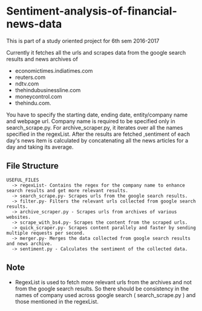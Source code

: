 # Sentiment-analysis-of-financial-news-data
This is part of a study oriented project for 6th sem 2016-2017

Currently it fetches all the urls and scrapes data from the google search results and news archives of  
  * economictimes.indiatimes.com
  * reuters.com
  * ndtv.com
  * thehindubusinessline.com
  * moneycontrol.com
  * thehindu.com.

You have to specify the starting date, ending date, entity/company name and webpage url. Company name is required to be specified only in search_scrape.py. For archive_scraper.py, it iterates over all the names specified in the regexList.
After the results are fetched ,sentiment of each day's news item is calculated by concatenating all the news articles for a day and taking its average.
## File Structure 

	USEFUL_FILES
      -> regexList- Contains the regex for the company name to enhance search results and get more relevant results.
      -> search_scrape.py- Scrapes urls from the google search results.
      -> filter.py- Filters the relevant urls collected from google search results.
      -> archive_scraper.py - Scrapes urls from archives of various websites.
      -> scrape_with_bs4.py- Scrapes the content from the scraped urls.
      -> quick_scraper.py- Scrapes content parallely and faster by sending multiple requests per second.
      -> merger.py- Merges the data collected from google search results and news archive.
      -> sentiment.py - Calculates the sentiment of the collected data.
      
  
## Note

* RegexList is used to fetch more relevant urls from the archives and not from the google search results. So there should be consistency in the names of company used across google search ( search_scrape.py ) and those mentioned in the regexList.
